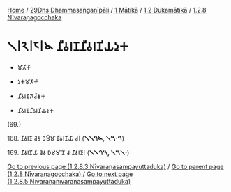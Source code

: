 
[Home](/) / [29Dhs Dhammasaṅgaṇīpāḷi](../../../../29Dhs.md) / [1 Mātikā](../../../1.md) / [1.2 Dukamātikā](../../1.2.md) / [1.2.8 Nīvaraṇagocchaka](../1.2.8.md)

# 𑁧𑁇𑁨𑁇𑁮𑁇𑁪 𑀦𑀻𑀯𑀭𑀡𑀦𑀻𑀯𑀭𑀡𑀺𑀬𑀤𑀼𑀓

* 𑀫𑀸𑀢𑀺𑀓𑀸

* 𑀤𑀼𑀓𑀫𑀸𑀢𑀺𑀓𑀸

* 𑀦𑀻𑀯𑀭𑀡𑀕𑁄𑀘𑁆𑀙𑀓

* 𑀦𑀻𑀯𑀭𑀡𑀦𑀻𑀯𑀭𑀡𑀺𑀬𑀤𑀼𑀓

(69.)

168\. 𑀦𑀻𑀯𑀭𑀡𑀸 𑀘𑁂𑀯 𑀥𑀫𑁆𑀫𑀸 𑀦𑀻𑀯𑀭𑀡𑀺𑀬𑀸 𑀘𑁇 (**𑁧𑁧𑁭𑁪, 𑁧𑁫𑁦𑁯**)

169\. 𑀦𑀻𑀯𑀭𑀡𑀺𑀬𑀸 𑀘𑁂𑀯 𑀥𑀫𑁆𑀫𑀸 𑀦𑁄 𑀘 𑀦𑀻𑀯𑀭𑀡𑀸𑁇 (**𑁧𑁧𑁭𑁫, 𑁧𑁫𑁧𑁦**)

[Go to previous page (1.2.8.3 Nīvaraṇasampayuttaduka)](1.2.8.3.md) / [Go to parent page (1.2.8 Nīvaraṇagocchaka)](../1.2.8.md) / [Go to next page (1.2.8.5 Nīvaraṇanīvaraṇasampayuttaduka)](1.2.8.5.md)


